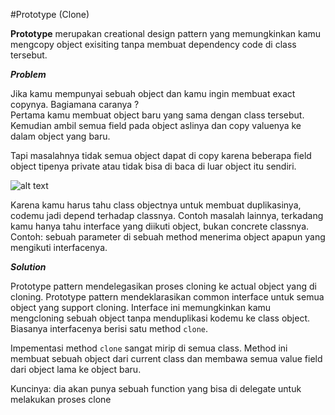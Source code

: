 #Prototype (Clone)

**Prototype** merupakan creational design pattern yang memungkinkan kamu mengcopy object exisiting tanpa membuat dependency code di class tersebut.

_**Problem**_

Jika kamu mempunyai sebuah object dan kamu ingin membuat exact copynya. Bagiamana caranya ?  
Pertama kamu membuat object baru yang sama dengan class tersebut. Kemudian ambil semua field pada object aslinya dan copy valuenya ke dalam object yang baru.

Tapi masalahnya tidak semua object dapat di copy karena beberapa field object tipenya private atau tidak bisa di baca di luar object itu sendiri.

![alt text](https://refactoring.guru/images/patterns/content/prototype/prototype-comic-1-en-2x.png)

Karena kamu harus tahu class objectnya untuk membuat duplikasinya, codemu jadi depend terhadap classnya. Contoh masalah lainnya, terkadang kamu hanya tahu interface yang diikuti object, bukan concrete classnya. Contoh: sebuah parameter di sebuah method menerima object apapun yang mengikuti interfacenya.

_**Solution**_

Prototype pattern mendelegasikan proses cloning ke actual object yang di cloning. Prototype pattern mendeklarasikan common interface untuk semua object yang support cloning. Interface ini memungkinkan kamu mengcloning sebuah object tanpa menduplikasi kodemu ke class object.  
Biasanya interfacenya berisi satu method `clone`.

Impementasi method `clone` sangat mirip di semua class. Method ini membuat sebuah object dari current class dan membawa semua value field dari object lama ke object baru.

Kuncinya: dia akan punya sebuah function yang bisa di delegate untuk melakukan proses clone